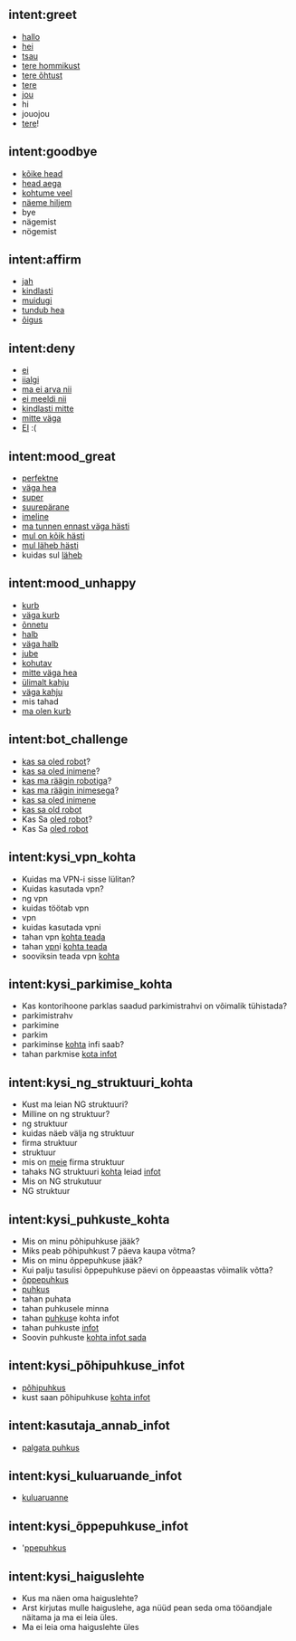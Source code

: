 ## intent:greet
- [hallo](undefined)
- [hei](undefined)
- [tsau](undefined)
- [tere hommikust](undefined)
- [tere õhtust](undefined)
- [tere](undefined)
- [jou](undefined)
- hi
- jouojou
- [tere](undefined)!

## intent:goodbye
- [kõike head](undefined)
- [head aega](undefined)
- [kohtume veel](undefined)
- [näeme hiljem](undefined)
- bye
- nägemist
- nögemist

## intent:affirm
- [jah](undefined)
- [kindlasti](undefined)
- [muidugi](undefined)
- [tundub hea](undefined)
- [õigus](undefined)

## intent:deny
- [ei](undefined)
- [iialgi](undefined)
- [ma ei arva nii](undefined)
- [ei meeldi nii](undefined)
- [kindlasti mitte](undefined)
- [mitte väga](undefined)
- [EI](undefined) :(

## intent:mood_great
- [perfektne](undefined)
- [väga hea](undefined)
- [super](undefined)
- [suurepärane](undefined)
- [imeline](undefined)
- [ma tunnen ennast väga hästi](undefined)
- [mul on kõik hästi](undefined)
- [mul läheb hästi](undefined)
- kuidas sul [läheb](undefined)

## intent:mood_unhappy
- [kurb](undefined)
- [väga kurb](undefined)
- [õnnetu](undefined)
- [halb](undefined)
- [väga halb](undefined)
- [jube](undefined)
- [kohutav](undefined)
- [mitte väga hea](undefined)
- [ülimalt kahju](undefined)
- [väga kahju](undefined)
- mis tahad
- [ma olen kurb](undefined)

## intent:bot_challenge
- [kas sa oled robot](undefined)?
- [kas sa oled inimene](undefined)?
- [kas ma räägin robotiga](undefined)?
- [kas ma räägin inimesega](undefined)?
- [kas sa oled inimene](undefined)
- [kas sa old robot](undefined)
- Kas Sa [oled robot](undefined)?
- Kas Sa [oled robot](undefined)

## intent:kysi_vpn_kohta
- Kuidas ma VPN-i sisse lülitan?
- Kuidas kasutada vpn?
- ng vpn
- kuidas töötab vpn
- vpn
- kuidas kasutada vpni
- tahan vpn [kohta teada](undefined)
- tahan [vpn](vpn)i [kohta teada](undefined)
- sooviksin teada vpn [kohta](undefined)

## intent:kysi_parkimise_kohta
- Kas kontorihoone parklas saadud parkimistrahvi on võimalik tühistada?
- parkimistrahv
- parkimine
- parkim
- parkiminse [kohta](undefined) infi saab?
- tahan parkmise [kota infot](undefined)

## intent:kysi_ng_struktuuri_kohta
- Kust ma leian NG struktuuri?
- Milline on ng struktuur?
- ng struktuur
- kuidas näeb välja ng struktuur
- firma struktuur
- struktuur
- mis on [meie](undefined) firma struktuur
- tahaks NG struktuuri [kohta](undefined) leiad [infot](undefined)
- Mis on NG strukutuur
- NG struktuur

## intent:kysi_puhkuste_kohta
- Mis on minu põhipuhkuse jääk?
- Miks peab põhipuhkust 7 päeva kaupa võtma?
- Mis on minu õppepuhkuse jääk?
- Kui palju tasulisi õppepuhkuse päevi on õppeaastas võimalik võtta?
- [õppepuhkus](puhkuse_tyyp)
- [puhkus](puhkuse_tyyp)
- tahan puhata
- tahan puhkusele minna
- tahan [puhkus](puhkus)e kohta infot
- tahan puhkuste [infot](undefined)
- Soovin puhkuste [kohta infot sada](undefined)

## intent:kysi_põhipuhkuse_infot
- [põhipuhkus](puhkuse_tyyp)
- kust saan põhipuhkuse [kohta infot](undefined)

## intent:kasutaja_annab_infot
- [palgata puhkus](puhkuse_tyyp)

## intent:kysi_kuluaruande_infot
- [kuluaruanne](undefined)

## intent:kysi_õppepuhkuse_infot
- '[ppepuhkus](puhkuse_tyyp)

## intent:kysi_haiguslehte
- Kus ma näen oma haiguslehte?
- Arst kirjutas mulle haiguslehe, aga nüüd pean seda oma tööandjale näitama ja ma ei leia üles.
- Ma ei leia oma haiguslehte üles
